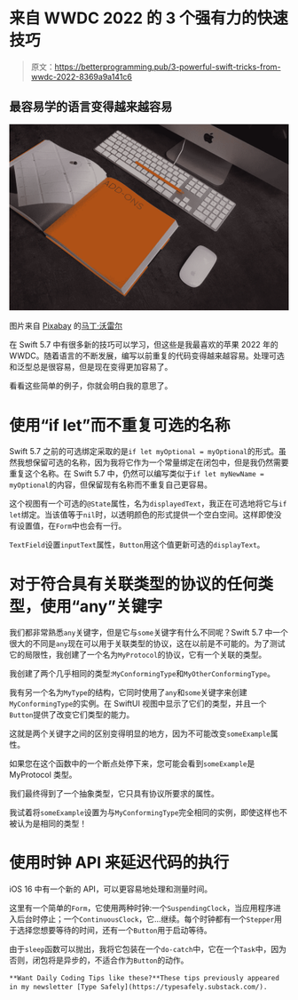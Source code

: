 # 来自 WWDC 2022 的 3 个强有力的快速技巧

> 原文：<https://betterprogramming.pub/3-powerful-swift-tricks-from-wwdc-2022-8369a9a141c6>

## 最容易学的语言变得越来越容易

![](img/aba6c28d7905c243e377a12940c78912.png)

图片来自 [Pixabay](https://pixabay.com/?utm_source=link-attribution&utm_medium=referral&utm_campaign=image&utm_content=1207886) 的[马丁·沃雷尔](https://pixabay.com/users/martinvorel_com-2835811/?utm_source=link-attribution&utm_medium=referral&utm_campaign=image&utm_content=1207886)

在 Swift 5.7 中有很多新的技巧可以学习，但这些是我最喜欢的苹果 2022 年的 WWDC。随着语言的不断发展，编写以前重复的代码变得越来越容易。处理可选和泛型总是很容易，但是现在变得更加容易了。

看看这些简单的例子，你就会明白我的意思了。

# 使用“if let”而不重复可选的名称

Swift 5.7 之前的可选绑定采取的是`if let myOptional = myOptional`的形式。虽然我想保留可选的名称，因为我将它作为一个常量绑定在闭包中，但是我仍然需要重复这个名称。在 Swift 5.7 中，仍然可以编写类似于`if let myNewName = myOptional`的内容，但保留现有名称而不重复自己更容易。

这个视图有一个可选的`@State`属性，名为`displayedText`，我正在可选地将它与`if let`绑定。当该值等于`nil`时，以透明颜色的形式提供一个空白空间。这样即使没有设置值，在`Form`中也会有一行。

`TextField`设置`inputText`属性，`Button`用这个值更新可选的`displayText`。

# 对于符合具有关联类型的协议的任何类型，使用“any”关键字

我们都非常熟悉`any`关键字，但是它与`some`关键字有什么不同呢？Swift 5.7 中一个很大的不同是`any`现在可以用于关联类型的协议，这在以前是不可能的。为了测试它的局限性，我创建了一个名为`MyProtocol`的协议，它有一个关联的类型。

我创建了两个几乎相同的类型:`MyConformingType`和`MyOtherConformingType`。

我有另一个名为`MyType`的结构，它同时使用了`any`和`some`关键字来创建`MyConformingType`的实例。在 SwiftUI 视图中显示了它们的类型，并且一个`Button`提供了改变它们类型的能力。

这就是两个关键字之间的区别变得明显的地方，因为不可能改变`someExample`属性。

如果您在这个函数中的一个断点处停下来，您可能会看到`someExample`是 MyProtocol 类型。

我们最终得到了一个抽象类型，它只具有协议所要求的属性。

我试着将`someExample`设置为与`MyConformingType`完全相同的实例，即使这样也不被认为是相同的类型！

# 使用时钟 API 来延迟代码的执行

iOS 16 中有一个新的 API，可以更容易地处理和测量时间。

这里有一个简单的`Form`，它使用两种时钟:一个`SuspendingClock`，当应用程序进入后台时停止；一个`ContinuousClock`，它...继续。每个时钟都有一个`Stepper`用于选择您想要等待的时间，还有一个`Button`用于启动等待。

由于`sleep`函数可以抛出，我将它包装在一个`do-catch`中，它在一个`Task`中，因为否则，闭包将是异步的，不适合作为`Button`的动作。

```
**Want Daily Coding Tips like these?**These tips previously appeared in my newsletter [Type Safely](https://typesafely.substack.com/).
```
